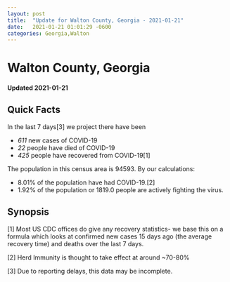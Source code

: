 ```yaml
---
layout: post
title:  "Update for Walton County, Georgia - 2021-01-21"
date:   2021-01-21 01:01:29 -0600
categories: Georgia,Walton
---
```


# Walton County, Georgia
#### Updated 2021-01-21

## Quick Facts

In the last 7 days[3] we project there have been
- *611* new cases of COVID-19
- *22* people have died of COVID-19
- *425* people have recovered from COVID-19[1]

The population in this census area is 94593. By our calculations:
- 8.01% of the population have had COVID-19.[2]
- 1.92% of the population or 1819.0 people are actively fighting the virus.

## Synopsis




[1] Most US CDC offices do give any recovery statistics- we base this on a formula which looks at confirmed new cases
15 days ago (the average recovery time) and deaths over the last 7 days.

[2] Herd Immunity is thought to take effect at around ~70-80%

[3] Due to reporting delays, this data may be incomplete.
 
    